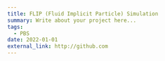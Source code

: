 ```yaml
---
title: FLIP (Fluid Implicit Particle) Simulation
summary: Write about your project here...
tags:
  - PBS
date: 2022-01-01
external_link: http://github.com
---
```

